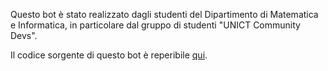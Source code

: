 Questo bot è stato realizzato dagli studenti del Dipartimento di Matematica e Informatica, in particolare dal gruppo di studenti "UNICT Community Devs".

Il codice sorgente di questo bot è reperibile [qui](https://github.com/UNICT-DMI/Telegram-Medicina-Bot).

